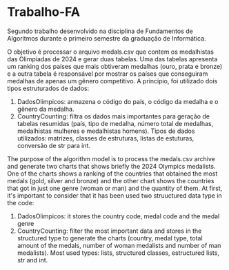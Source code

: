 # Trabalho-FA
Segundo trabalho desenvolvido na disciplina de Fundamentos de Algoritmos durante o primeiro semestre da graduação de Informática.

O objetivo é processar o arquivo medals.csv que contem os medalhistas das Olimpíadas de 2024 e gerar duas tabelas. Uma das tabelas apresenta um ranking dos países que mais obtiveram medalhas (ouro, prata e bronze) e a outra tabela é responsável por mostrar os países que conseguiram medalhas de apenas um gênero competitivo.
A princípio, foi utilizado dois tipos estruturados de dados: 
  1. DadosOlimpicos: armazena o código do país, o código da medalha e o gênero da medalha.
  2. CountryCounting: filtra os dados mais importantes para geração de tabelas resumidas (país, tipo de medalha, número total de medalhas, medalhistas mulheres e medalhistas homens).
Tipos de dados utilizados: matrizes, classes de estruturas, listas de estuturas, conversão de str para int.

The purpose of the algorithm model is to process the medals.csv archive and generate two charts that shows briefly the 2024 Olympics medalists. One of the charts shows a ranking of the countries that obtained the most medals (gold, silver and bronze) and the other chart shows the countries that got in just one genre (woman or man) and the quantity of them.
At first, it's important to consider that it has been used two struuctured data type in the code:
  1. DadosOlimpicos: it stores the country code, medal code and the medal genre
  2. CountryCounting: filter the most important data and stores in the structured type to generate the charts (country, medal type, total amount of the medals, number of woman medalists and number of man medalists).
Most used types: lists, structured classes, estructured lists, str and int.
